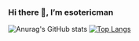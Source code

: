### Hi there 👋, I’m esotericman
![Anurag's GitHub stats](https://github-readme-stats.vercel.app/api?username=esotericman&theme=merko&hide_border=true)
[![Top Langs](https://github-readme-stats.vercel.app/api/top-langs/?username=esotericman&theme=merko&hide_border=true)](https://github.com/anuraghazra/github-readme-stats)
<!--
**flmelody/flmelody** is a ✨ _special_ ✨ repository because its `README.md` (this file) appears on your GitHub profile.

Here are some ideas to get you started:

- 🔭 I’m currently working on ...
- 🌱 I’m currently learning ...
- 👯 I’m looking to collaborate on ...
- 🤔 I’m looking for help with ...
- 💬 Ask me about ...
- 📫 How to reach me: ...
- 😄 Pronouns: ...
- ⚡ Fun fact: ...
-->
